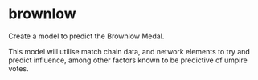 # brownlow

Create a model to predict the Brownlow Medal. 

This model will utilise match chain data, and network elements to try and predict influence, among other factors known to be predictive of umpire votes.
